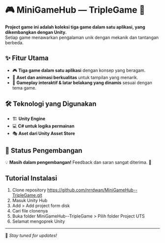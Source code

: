 # 🎮 MiniGameHub — TripleGame 🚀  

**Project game ini adalah koleksi tiga game dalam satu aplikasi, yang dikembangkan dengan Unity.**  
Setiap game menawarkan pengalaman unik dengan mekanik dan tantangan berbeda.  

## ✨ Fitur Utama  
- 🎮 **Tiga game dalam satu aplikasi** dengan konsep yang beragam.  
- 🎨 **Aset dan animasi berkualitas** untuk tampilan yang menarik.  
- 🔄 **Gameplay interaktif & latar belakang yang dinamis** sesuai dengan tema game.  

## 🛠 Teknologi yang Digunakan  
- 🏗 **Unity Engine**  
- 💻 **C# untuk logika permainan**  
- 🎭 **Aset dari Unity Asset Store**  

## 🚀 Status Pengembangan  
💡 **Masih dalam pengembangan!** Feedback dan saran sangat diterima. 🚀  

## Tutorial Instalasi 
1. Clone repository
   https://github.com/nrrdwan/MiniGameHub--TripleGame.git
3. Masuk Unity Hub
4. Add > Add project form disk
5. Cari file clonenya
6. Buka folder MiniGameHub--TripleGame > Pilih folder Project UTS
7. Selamat mengoprek Unity

---

📌 *Stay tuned for updates!*

